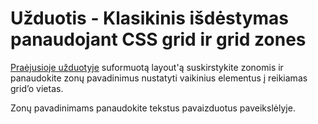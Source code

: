 # Užduotis - Klasikinis išdėstymas panaudojant CSS grid ir grid zones

[Praėjusioje užduotyje](../../7.3/uzduotis-klasikinis-layout-grid-zones/klasikinis-layout-grid.md) suformuotą layout'ą suskirstykite zonomis ir panaudokite zonų pavadinimus nustatyti vaikinius elementus į reikiamas grid’o vietas.

Zonų pavadinimams panaudokite tekstus pavaizduotus paveikslėlyje.
